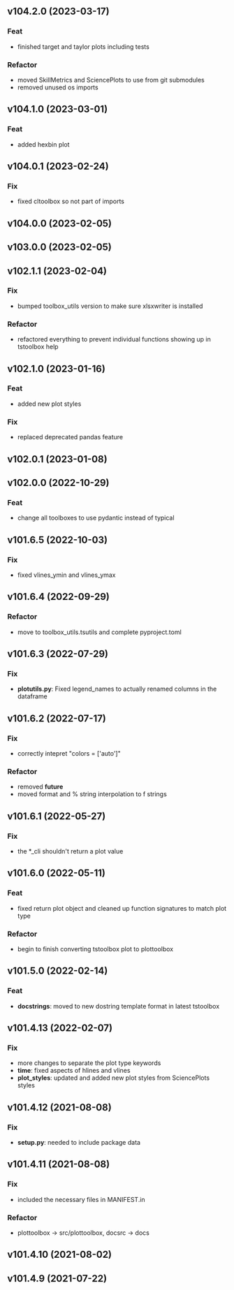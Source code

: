 ## v104.2.0 (2023-03-17)

### Feat

- finished target and taylor plots including tests

### Refactor

- moved SkillMetrics and SciencePlots to use from git submodules
- removed unused os imports

## v104.1.0 (2023-03-01)

### Feat

- added hexbin plot

## v104.0.1 (2023-02-24)

### Fix

- fixed cltoolbox so not part of imports

## v104.0.0 (2023-02-05)

## v103.0.0 (2023-02-05)

## v102.1.1 (2023-02-04)

### Fix

- bumped toolbox_utils version to make sure xlsxwriter is installed

### Refactor

- refactored everything to prevent individual functions showing up in tstoolbox help

## v102.1.0 (2023-01-16)

### Feat

- added new plot styles

### Fix

- replaced deprecated pandas feature

## v102.0.1 (2023-01-08)

## v102.0.0 (2022-10-29)

### Feat

- change all toolboxes to use pydantic instead of typical

## v101.6.5 (2022-10-03)

### Fix

- fixed vlines_ymin and vlines_ymax

## v101.6.4 (2022-09-29)

### Refactor

- move to toolbox_utils.tsutils and complete pyproject.toml

## v101.6.3 (2022-07-29)

### Fix

- **plotutils.py**: Fixed legend_names to actually renamed columns in the dataframe

## v101.6.2 (2022-07-17)

### Fix

- correctly intepret "colors = ['auto']"

### Refactor

- removed __future__
- moved format and % string interpolation to f strings

## v101.6.1 (2022-05-27)

### Fix

- the *_cli shouldn't return a plot value

## v101.6.0 (2022-05-11)

### Feat

- fixed return plot object and cleaned up function signatures to match plot type

### Refactor

- begin to finish converting tstoolbox plot to plottoolbox

## v101.5.0 (2022-02-14)

### Feat

- **docstrings**: moved to new dostring template format in latest tstoolbox

## v101.4.13 (2022-02-07)

### Fix

- more changes to separate the plot type keywords
- **time**: fixed aspects of hlines and vlines
- **plot_styles**: updated and added new plot styles from SciencePlots styles

## v101.4.12 (2021-08-08)

### Fix

- **setup.py**: needed to include package data

## v101.4.11 (2021-08-08)

### Fix

- included the necessary files in MANIFEST.in

### Refactor

- plottoolbox -> src/plottoolbox, docsrc -> docs

## v101.4.10 (2021-08-02)

## v101.4.9 (2021-07-22)
